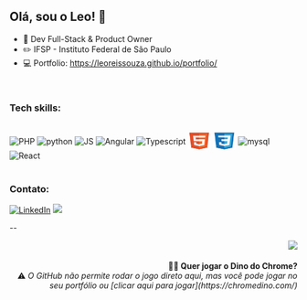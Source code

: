## Olá, sou o Leo! 👋

- 👾 Dev Full-Stack & Product Owner
- ✏️ IFSP - Instituto Federal de São Paulo
- 💻 Portfolio: <https://leoreissouza.github.io/portfolio/>
<br>

### Tech skills:
 <div style="display: inline_block"><br>
  <img align="center" alt="PHP" height="30" width="40" src="https://cdn.jsdelivr.net/gh/devicons/devicon@latest/icons/laravel/laravel-original.svg">
  <img align="center" alt="python" height="30" width="40" src="https://cdn.jsdelivr.net/gh/devicons/devicon/icons/python/python-original.svg">
  <img align="center" alt="JS" height="30" width="40" src="https://cdn.jsdelivr.net/gh/devicons/devicon/icons/javascript/javascript-original.svg">
  <img align="center" alt="Angular" height="30" width="40" src="https://cdn.jsdelivr.net/gh/devicons/devicon/icons/angularjs/angularjs-original.svg">
  <img align="center" alt="Typescript" height="30" width="40" src="https://cdn.jsdelivr.net/gh/devicons/devicon/icons/typescript/typescript-original.svg">
  <img align="center" alt="HTML" height="30" width="40" src="https://raw.githubusercontent.com/devicons/devicon/master/icons/html5/html5-original.svg">
  <img align="center" alt="CSS" height="30" width="40" src="https://raw.githubusercontent.com/devicons/devicon/master/icons/css3/css3-original.svg">
  <img align="center" alt="mysql" height="30" width="40" src="https://cdn.jsdelivr.net/gh/devicons/devicon/icons/mysql/mysql-original.svg">
  <img align="center" alt="React" height="30" width="40" src="https://cdn.jsdelivr.net/gh/devicons/devicon/icons/react/react-original.svg">
</div>
<br>


### Contato:

[![LinkedIn](https://img.shields.io/badge/LinkedIn-0077B5?style=for-the-badge&logo=linkedin&logoColor=white)](https://br.linkedin.com/in/leonardo-reis-04462220a)
<a href = "mailto:leonardoleoreissouza05@gmail.com"><img src="https://img.shields.io/badge/email-D14836?style=for-the-badge&logo=gmail&logoColor=white" target="_blank"></a>

--

<div align="right">
  <img height="150em" src="https://github-readme-stats.vercel.app/api/top-langs/?username=leoreissouza&layout=compact&langs_count=8&theme=gruvbox_light"/>
  <br><br>
  <strong>🐱‍🏍 Quer jogar o Dino do Chrome?</strong><br>
  ⚠️ <em>O GitHub não permite rodar o jogo direto aqui, mas você pode jogar no seu portfólio ou [clicar aqui para jogar](https://chromedino.com/)</em>
</div>

